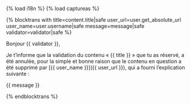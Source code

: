 {% load i18n %}
{% load captureas %}

{% blocktrans with title=content.title|safe user_url=user.get_absolute_url user_name=user.username|safe message=message|safe validator=validator|safe %}

Bonjour {{ validator }},

Je t’informe que la validation du contenu « {{ title }} » que tu as réservé, a
été annulée, pour la simple et bonne raison
que le contenu en question a été supprimé par
[{{ user_name }}]({{ user_url }}), qui a fourni l’explication suivante :

{{ message }}

{%  endblocktrans %}
